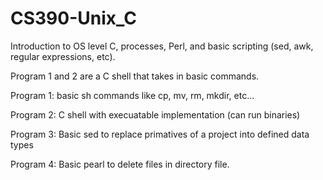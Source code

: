 # CS390-Unix_C
Introduction to OS level C, processes, Perl, and basic scripting (sed, awk, regular expressions, etc).


Program 1 and 2 are a C shell that takes in basic commands.

Program 1: basic sh commands like cp, mv, rm, mkdir, etc...

Program 2: C shell with execuatable implementation (can run binaries)

Program 3: Basic sed to replace primatives of a project into defined data types

Program 4: Basic pearl to delete files in directory file.
